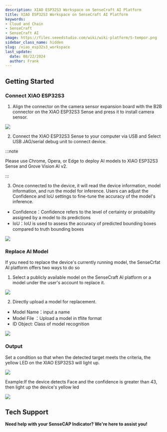 ```yaml
---
description: XIAO ESP32S3 Workspace on SenseCraft AI Platform
title: XIAO ESP32S3 Workspace on SenseCraft AI Platform
keywords:
- Cloud and Chain
- SenseCraft
- SenseCraft AI
image: https://files.seeedstudio.com/wiki/wiki-platform/S-tempor.png
sidebar_class_name: hidden
slug: /xiao_esp32s3_workspace
last_update:
  date: 08/22/2024
  author: Frank
---
```


## Getting Started

### Connect XIAO ESP32S3

1. Align the connector on the camera sensor expansion board with the B2B connector on the XIAO ESP32S3 Sense and press it to install camera sensor.

![](https://files.seeedstudio.com/wiki/SenseCraft_AI/img/image4.png)

2. Connect the XIAO ESP32S3 Sense to your computer via USB and  Select USB JAG/serial debug unit to connect device.

:::note

Please use Chrome, Opera, or Edge to deploy AI models to XIAO ESP32S3 Sense and Grove Vision AI v2.

:::

3. Once connected to the device, it will read the device information, model information, and run the model for inference. Users can adjust the Confidence and IoU settings to fine-tune the accuracy of the model's inference.

- Confidence：Confidence refers to the level of certainty or probability assigned by a model to its predictions
- IoU：IoU is used to assess the accuracy of predicted bounding boxes compared to truth bounding boxes

![](https://files.seeedstudio.com/wiki/SenseCraft_AI/img/image5.png)

### Replace AI Model

If you need to replace the device's currently running model, the SenseCrfat AI platform offers two ways to do so

1. Select a publicly available model on the SenseCraft AI platform or a model under the user's account to replace it.

![](https://files.seeedstudio.com/wiki/SenseCraft_AI/img/image6.png)

2. Directly upload a model for replacement.
- Model Name：input a name
- Model File ：Upload a model in tflite format
- ID Object: Class of model recognition

![](https://files.seeedstudio.com/wiki/SenseCraft_AI/img/image7.png)

### Output

Set a condition so that when the detected target meets the criteria, the yellow LED on the XIAO ESP32S3 will light up.

![](https://files.seeedstudio.com/wiki/SenseCraft_AI/img/image8.png)

Example:If the device detects Face and the confidence is greater than 43, then light up the device's yellow led

![](https://files.seeedstudio.com/wiki/SenseCraft_AI/img/image9.png)



## **Tech Support**

**Need help with your SenseCAP Indicator? We're here to assist you!**

<div class="button_tech_support_container">
<a href="https://discord.com/invite/QqMgVwHT3X" class="button_tech_support_sensecap"></a>
<a href="https://support.sensecapmx.com/portal/en/home" class="button_tech_support_sensecap3"></a>
</div>

<div class="button_tech_support_container">
<a href="mailto:support@sensecapmx.com" class="button_tech_support_sensecap2"></a>
<a href="https://github.com/Seeed-Studio/wiki-documents/discussions/69" class="button_discussion"></a>
</div>